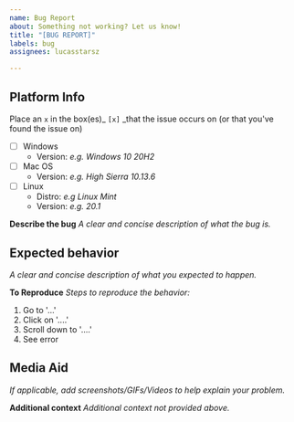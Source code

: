 ```yaml
---
name: Bug Report
about: Something not working? Let us know!
title: "[BUG REPORT]"
labels: bug
assignees: lucasstarsz

---
```


## Platform Info
Place an `x` in the box(es)_ `[x]` _that the issue occurs on (or that you've found the issue on)
- [ ] Windows
  - Version: _e.g. Windows 10 20H2_
- [ ] Mac OS
  - Version: _e.g. High Sierra 10.13.6_
- [ ] Linux
  - Distro: _e.g Linux Mint_
  - Version: _e.g. 20.1_

**Describe the bug**
_A clear and concise description of what the bug is._

## Expected behavior
_A clear and concise description of what you expected to happen._

**To Reproduce**
_Steps to reproduce the behavior:_
1. Go to '...'
2. Click on '....'
3. Scroll down to '....'
4. See error

## Media Aid
_If applicable, add screenshots/GIFs/Videos to help explain your problem._

**Additional context**
_Additional context not provided above._

